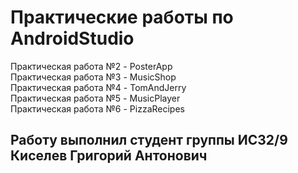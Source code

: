 # Практические работы по AndroidStudio

Практическая работа №2 - PosterApp <br>
Практическая работа №3 - MusicShop <br>
Практическая работа №4 - TomAndJerry <br>
Практическая работа №5 - MusicPlayer <br>
Практическая работа №6 - PizzaRecipes
 
## Работу выполнил студент группы ИС32/9 Киселев Григорий Антонович
